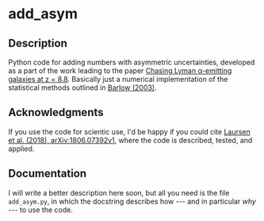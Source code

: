 # add_asym

## Description

Python code for adding numbers with asymmetric uncertainties, developed as a part of the work leading to the paper [Chasing Lyman α-emitting galaxies at z = 8.8](https://arxiv.org/abs/1806.07392v1). Basically just a numerical implementation of the statistical methods outlined in [Barlow (2003)](https://arxiv.org/abs/0306138).

## Acknowledgments

If you use the code for scientic use, I'd be happy if you could cite [Laursen et al. (2018), arXiv:1806.07392v1](https://arxiv.org/abs/1806.07392v1), where the code is described, tested, and applied.

## Documentation

I will write a better description here soon, but all you need is the file `add_asym.py`, in which the docstring describes how --- and in particular *why* --- to use the code.
